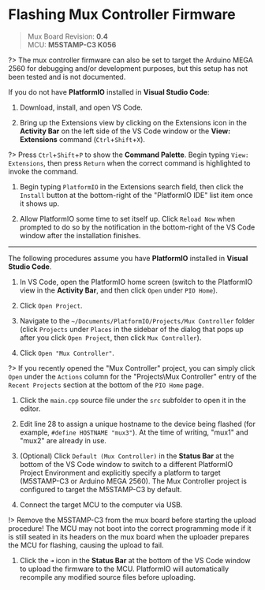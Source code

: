# Flashing Mux Controller Firmware

> Mux Board Revision: **0.4**  
> MCU: **M5STAMP-C3 K056**

?> The mux controller firmware can also be set to target the Arduino MEGA 2560 for debugging and/or development purposes, but this setup has not been tested and is not documented.

If you do not have **PlatformIO** installed in **Visual Studio Code**:

1. Download, install, and open VS Code.

1. Bring up the Extensions view by clicking on the Extensions icon in the **Activity Bar** on the left side of the VS Code window or the **View: Extensions** command (`Ctrl`+`Shift`+`X`).

  ?> Press `Ctrl`+`Shift`+`P` to show the **Command Palette**. Begin typing `View: Extensions`, then press `Return` when the correct command is highlighted to invoke the command.

1. Begin typing `PlatformIO` in the Extensions search field, then click the `Install` button at the bottom-right of the "PlatformIO IDE" list item once it shows up.

1. Allow PlatformIO some time to set itself up. Click `Reload Now` when prompted to do so by the notification in the bottom-right of the VS Code window after the installation finishes.

---

The following procedures assume you have **PlatformIO** installed in **Visual Studio Code**.

1. In VS Code, open the PlatformIO home screen (switch to the PlatformIO view in the **Activity Bar**, and then click `Open` under `PIO Home`).

1. Click `Open Project`.

1. Navigate to the `~/Documents/PlatformIO/Projects/Mux Controller` folder (click `Projects` under `Places` in the sidebar of the dialog that pops up after you click `Open Project`, then click `Mux Controller`).

1. Click `Open "Mux Controller"`.

  ?> If you recently opened the "Mux Controller" project, you can simply click `Open` under the `Actions` column for the "Projects\Mux Controller" entry of the `Recent Projects` section at the bottom of the `PIO Home` page.

1. Click the `main.cpp` source file under the `src` subfolder to open it in the editor.

1. Edit line 28 to assign a unique hostname to the device being flashed (for example, `#define HOSTNAME "mux3"`). At the time of writing, "mux1" and "mux2" are already in use.

1. (Optional) Click `Default (Mux Controller)` in the **Status Bar** at the bottom of the VS Code window to switch to a different PlatformIO Project Environment and explicitly specify a platform to target (M5STAMP-C3 or Arduino MEGA 2560). The Mux Controller project is configured to target the M5STAMP-C3 by default.

1. Connect the target MCU to the computer via USB.

  !> Remove the M5STAMP-C3 from the mux board before starting the upload procedure! The MCU may not boot into the correct programming mode if it is still seated in its headers on the mux board when the uploader prepares the MCU for flashing, causing the upload to fail.

1. Click the `➜` icon in the **Status Bar** at the bottom of the VS Code window to upload the firmware to the MCU. PlatformIO will automatically recompile any modified source files before uploading.
